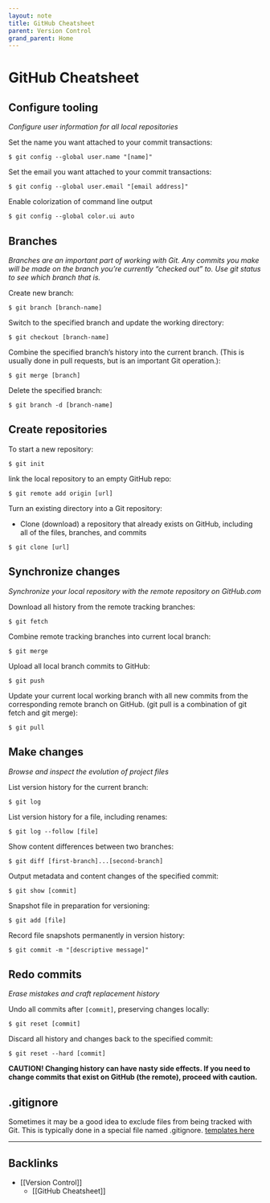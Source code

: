 ```yaml
---
layout: note
title: GitHub Cheatsheet
parent: Version Control
grand_parent: Home
---
```


# GitHub Cheatsheet

## Configure tooling

_Configure user information for all local repositories_

Set the name you want attached to your commit transactions:

```shell
$ git config --global user.name "[name]"
```

Set the email you want attached to your commit transactions:

```shell
$ git config --global user.email "[email address]"
```

Enable colorization of command line output

```shell
$ git config --global color.ui auto
```

## Branches

_Branches are an important part of working with Git. Any commits you make will be made on the branch you’re currently “checked out” to. Use git status to see which branch that is._

Create new branch:

```shell
$ git branch [branch-name]
```

Switch to the specified branch and update the working directory:

```shell
$ git checkout [branch-name]
```

Combine the specified branch’s history into the current branch. (This is usually done in pull requests, but is an important Git operation.):

```shell
$ git merge [branch]
```

Delete the specified branch:

```shell
$ git branch -d [branch-name]
```

## Create repositories

To start a new repository:

```shell
$ git init
```

link the local repository to an empty GitHub repo:

```shell
$ git remote add origin [url]
```

Turn an existing directory into a Git repository:

- Clone (download) a repository that already exists on GitHub, including all of the files, branches, and commits

```shell
$ git clone [url]
```

## Synchronize changes

_Synchronize your local repository with the remote repository on GitHub.com_

Download all history from the remote tracking branches:

```shell
$ git fetch
```

Combine remote tracking branches into current local branch:

```shell
$ git merge
```

Upload all local branch commits to GitHub:

```shell
$ git push
```

Update your current local working branch with all new commits from the corresponding remote branch on GitHub. (git pull is a combination of git fetch and git merge):

```shell
$ git pull
```

## Make changes

_Browse and inspect the evolution of project files_

List version history for the current branch:

```shell
$ git log
```

List version history for a file, including renames:

```shell
$ git log --follow [file]
```

Show content differences between two branches:

```shell
$ git diff [first-branch]...[second-branch]
```

Output metadata and content changes of the specified commit:

```shell
$ git show [commit]
```

Snapshot file in preparation for versioning:

```shell
$ git add [file]
```

Record file snapshots permanently in version history:

```shell
$ git commit -m "[descriptive message]"
```

## Redo commits

_Erase mistakes and craft replacement history_

Undo all commits after `[commit]`, preserving changes locally:

```shell
$ git reset [commit]
```

Discard all history and changes back to the specified commit:

```shell
$ git reset --hard [commit]
```

**CAUTION! Changing history can have nasty side effects. If you need to change commits that exist on GitHub (the remote), proceed with caution.**

## .gitignore

Sometimes it may be a good idea to exclude files from being tracked with Git. This is typically done in a special file named .gitignore. [templates here](https://github.com/github/gitignore.)

---
## Backlinks
* [[Version Control]]
	* [[GitHub Cheatsheet]]

